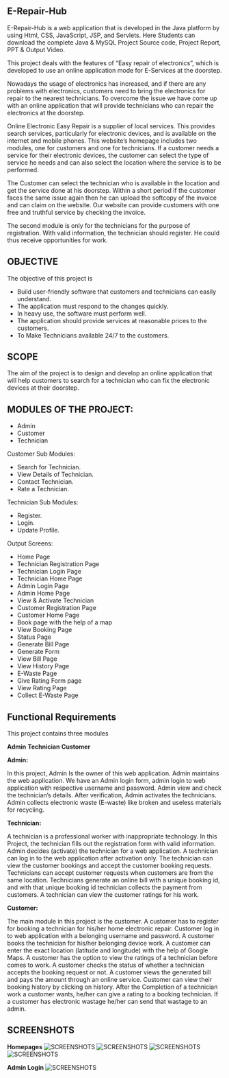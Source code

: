 ## E-Repair-Hub

E-Repair-Hub is a web application that is developed in the Java platform by using Html, CSS, JavaScript, JSP, and Servlets. Here Students can download the complete Java & MySQL Project Source code, Project Report, PPT & Output Video.

This project deals with the features of “Easy repair of electronics”, which is developed to use an online application mode for E-Services at the doorstep.

Nowadays the usage of electronics has increased, and if there are any problems with electronics, customers need to bring the electronics for repair to the nearest technicians. To overcome the issue we have come up with an online application that will provide technicians who can repair the electronics at the doorstep.

Online Electronic Easy Repair is a supplier of local services. This provides search services, particularly for electronic devices, and is available on the internet and mobile phones. This website’s homepage includes two modules, one for customers and one for technicians. If a customer needs a service for their electronic devices, the customer can select the type of service he needs and can also select the location where the service is to be performed.

The Customer can select the technician who is available in the location and get the service done at his doorstep. Within a short period if the customer faces the same issue again then he can upload the softcopy of the invoice and can claim on the website. Our website can provide customers with one free and truthful service by checking the invoice.

The second module is only for the technicians for the purpose of registration. With valid information, the technician should register. He could thus receive opportunities for work.

## OBJECTIVE
The objective of this project is

* Build user-friendly software that customers and technicians can easily understand.
* The application must respond to the changes quickly.
* In heavy use, the software must perform well.
* The application should provide services at reasonable prices to the customers.
* To Make Technicians available 24/7 to the customers.

## SCOPE
The aim of the project is to design and develop an online application that will help customers to search for a technician who can fix the electronic devices at their doorstep.

## MODULES OF THE PROJECT:
* Admin
* Customer
* Technician

Customer Sub Modules:
* Search for Technician.
* View Details of Technician.
* Contact Technician.
* Rate a Technician.

Technician Sub Modules:
* Register.
* Login.
* Update Profile.

Output Screens:
* Home Page
* Technician Registration Page
* Technician Login Page
* Technician Home Page
* Admin Login Page
* Admin Home Page
* View & Activate Technician
* Customer Registration Page
* Customer Home Page
* Book page with the help of a map
* View Booking Page
* Status Page
* Generate Bill Page
* Generate Form
* View Bill Page
* View History Page
* E-Waste Page
* Give Rating Form page
* View Rating Page
* Collect E-Waste Page

## Functional Requirements
This project contains three modules

**Admin**
**Technician**
**Customer**

**Admin:**

In this project, Admin Is the owner of this web application. Admin maintains the web application. We have an Admin login form, admin login to web application with respective username and password. Admin view and check the technician’s details. After verification, Admin activates the technicians. Admin collects electronic waste (E-waste) like broken and useless materials for recycling.

**Technician:**

A technician is a professional worker with inappropriate technology. In this Project, the technician fills out the registration form with valid information. Admin decides (activate) the technician for a web application. A technician can log in to the web application after activation only. The technician can view the customer bookings and accept the customer booking requests. Technicians can accept customer requests when customers are from the same location. Technicians generate an online bill with a unique booking id, and with that unique booking id technician collects the payment from customers. A technician can view the customer ratings for his work.

**Customer:**

The main module in this project is the customer. A customer has to register for booking a technician for his/her home electronic repair. Customer log in to web application with a belonging username and password. A customer books the technician for his/her belonging device work. A customer can enter the exact location (latitude and longitude) with the help of Google Maps. A customer has the option to view the ratings of a technician before comes to work. A customer checks the status of whether a technician accepts the booking request or not. A customer views the generated bill and pays the amount through an online service. Customer can view their booking history by clicking on history. After the Completion of a technician work a customer wants, he/her can give a rating to a booking technician. If a customer has electronic wastage he/her can send that wastage to an admin.          

## SCREENSHOTS

**Homepages**
![SCREENSHOTS](https://github.com/ChethanS24/E-Repair-Hub/blob/main/Sreenshots/Homepage%201.jpg)
![SCREENSHOTS](https://github.com/ChethanS24/E-Repair-Hub/blob/main/Sreenshots/Homepage%202.jpg)
![SCREENSHOTS](https://github.com/ChethanS24/E-Repair-Hub/blob/main/Sreenshots/Homepage%203.jpg)
![SCREENSHOTS](https://github.com/ChethanS24/E-Repair-Hub/blob/main/Sreenshots/Homepage%204.jpg)

**Admin Login**
![SCREENSHOTS](https://github.com/ChethanS24/E-Repair-Hub/blob/main/Sreenshots/Admin%20Login.jpg)

